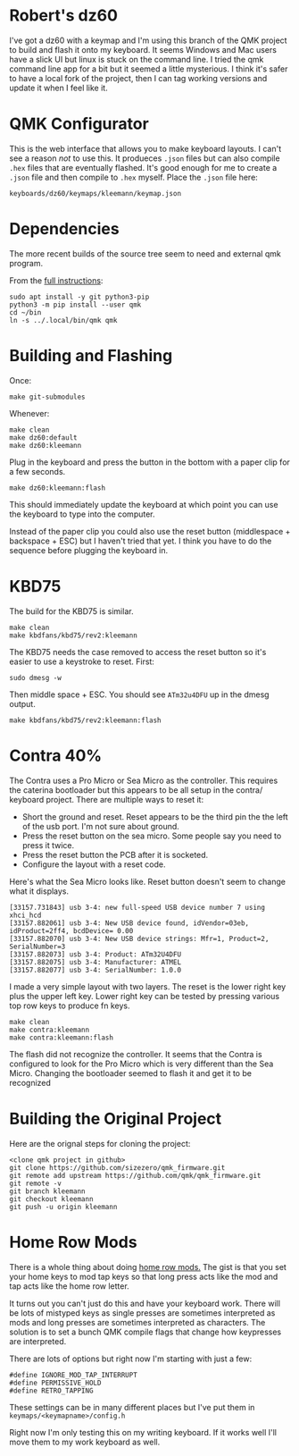 
# Robert's dz60

I've got a dz60 with a keymap and I'm using this branch of the QMK
project to build and flash it onto my keyboard. It seems Windows and
Mac users have a slick UI but linux is stuck on the command line. I
tried the qmk command line app for a bit but it seemed a little
mysterious. I think it's safer to have a local fork of the project,
then I can tag working versions and update it when I feel like it.

# QMK Configurator

This is the web interface that allows you to make keyboard layouts. I
can't see a reason _not_ to use this. It produeces `.json` files but
can also compile `.hex` files that are eventually flashed. It's good
enough for me to create a `.json` file and then compile to `.hex`
myself. Place the `.json` file here:

    keyboards/dz60/keymaps/kleemann/keymap.json

# Dependencies

The more recent builds of the source tree seem to need and external qmk program.

From the [full instructions](https://beta.docs.qmk.fm/tutorial/newbs_getting_started):

    sudo apt install -y git python3-pip
    python3 -m pip install --user qmk
    cd ~/bin
    ln -s ../.local/bin/qmk qmk

# Building and Flashing

Once:

    make git-submodules

Whenever:

    make clean
    make dz60:default
    make dz60:kleemann

Plug in the keyboard and press the button in the bottom with a paper
clip for a few seconds.

    make dz60:kleemann:flash

This should immediately update the keyboard at which point you can use
the keyboard to type into the computer.

Instead of the paper clip you could also use the reset button
(middlespace + backspace + ESC) but I haven't tried that yet. I think
you have to do the sequence before plugging the keyboard in.

# KBD75

The build for the KBD75 is similar.

    make clean
    make kbdfans/kbd75/rev2:kleemann

The KBD75 needs the case removed to access the reset button so it's easier to use a keystroke to reset. First:

    sudo dmesg -w

Then middle space + ESC. You should see `ATm32u4DFU` up in the dmesg output.

    make kbdfans/kbd75/rev2:kleemann:flash

# Contra 40%

The Contra uses a Pro Micro or Sea Micro as the controller. This
requires the caterina bootloader but this appears to be all setup in
the contra/ keyboard project. There are multiple ways to reset it:

- Short the ground and reset. Reset appears to be the third pin the the left of the usb port. I'm not sure about ground.
- Press the reset button on the sea micro. Some people say you need to press it twice.
- Press the reset button the PCB after it is socketed.
- Configure the layout with a reset code.

Here's what the Sea Micro looks like. Reset button doesn't seem to change what it displays.

    [33157.731843] usb 3-4: new full-speed USB device number 7 using xhci_hcd
    [33157.882061] usb 3-4: New USB device found, idVendor=03eb, idProduct=2ff4, bcdDevice= 0.00
    [33157.882070] usb 3-4: New USB device strings: Mfr=1, Product=2, SerialNumber=3
    [33157.882073] usb 3-4: Product: ATm32U4DFU
    [33157.882075] usb 3-4: Manufacturer: ATMEL
    [33157.882077] usb 3-4: SerialNumber: 1.0.0

I made a very simple layout with two layers. The reset is the lower
right key plus the upper left key. Lower right key can be tested by
pressing various top row keys to produce fn keys.

    make clean
    make contra:kleemann
    make contra:kleemann:flash

The flash did not recognize the controller. It seems that the Contra
is configured to look for the Pro Micro which is very different than
the Sea Micro. Changing the bootloader seemed to flash it and get it
to be recognized

# Building the Original Project

Here are the orignal steps for cloning the project:

    <clone qmk project in github>
    git clone https://github.com/sizezero/qmk_firmware.git
    git remote add upstream https://github.com/qmk/qmk_firmware.git
    git remote -v
    git branch kleemann
    git checkout kleemann
    git push -u origin kleemann

# Home Row Mods

There is a whole thing about doing [home row mods.](https://precondition.github.io/home-row-mods) The gist is that you set your home keys to mod tap keys so that long press acts like the mod and tap acts like the home row letter.

It turns out you can't just do this and have your keyboard work. There will be lots of mistyped keys as single presses are sometimes interpreted as mods and long presses are sometimes interpreted as characters. The solution is to set a bunch QMK compile flags that change how keypresses are interpreted.

There are lots of options but right now I'm starting with just a few:

    #define IGNORE_MOD_TAP_INTERRUPT
    #define PERMISSIVE_HOLD
    #define RETRO_TAPPING

These settings can be in many different places but I've put them in `keymaps/<keymapname>/config.h`

Right now I'm only testing this on my writing keyboard. If it works well I'll move them to my work keyboard as well.